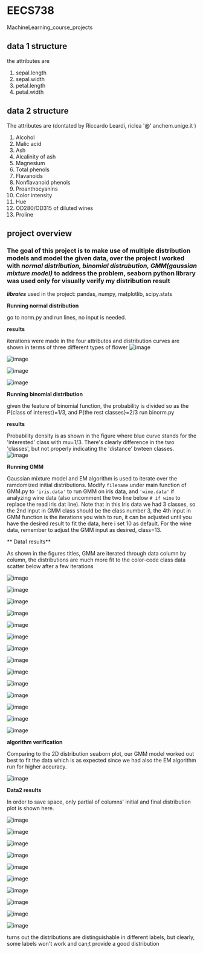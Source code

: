 # EECS738
MachineLearning_course_projects

## data 1 structure
the attributes are 
1) sepal.length
2) sepal.width
3) petal.length
4) petal.width

## data 2 structure
The attributes are (dontated by Riccardo Leardi, riclea '@' anchem.unige.it )
1) Alcohol
2) Malic acid
3) Ash
4) Alcalinity of ash
5) Magnesium
6) Total phenols
7) Flavanoids
8) Nonflavanoid phenols
9) Proanthocyanins
10) Color intensity
11) Hue
12) OD280/OD315 of diluted wines
13) Proline

## project overview
### The goal of this project is to make use of multiple distribution models and model the given data, over the project I worked with _normal distribution, binomial distrubution, GMM(gaussian mixture model)_ to address the problem, seaborn python library was used only for visually verify my distribution result
_**libraies**_ used in the project: pandas, numpy, matplotlib, scipy.stats 


**Running normal distribution** 

go to norm.py and run lines, no input is needed.

**results**

iterations were made in the four attributes and distribution curves are shown in terms of three different types of flower
![image](https://user-images.githubusercontent.com/42806161/109463884-5c8f2700-7a2b-11eb-85ef-568e73bd18f9.png)

![image](https://user-images.githubusercontent.com/42806161/109463900-64e76200-7a2b-11eb-97c6-65b9fcc72e37.png)

![image](https://user-images.githubusercontent.com/42806161/109463908-6ca70680-7a2b-11eb-91b7-bf02fdb4b623.png)

![image](https://user-images.githubusercontent.com/42806161/109463920-729ce780-7a2b-11eb-8c2a-af5184ef4f1f.png)


**Running binomial distribution**

given the feature of binomial function, the probability is divided so as the P{class of interest}=1/3, and P{the rest classes}=2/3
run binorm.py

**results**

Probability density is as shown in the figure where blue curve stands for the 'interested' class with mu=1/3. There's clearly difference in the two 'classes', but not properly indicating the 'distance' bwteen classes.  
![image](https://user-images.githubusercontent.com/42806161/109464932-189d2180-7a2d-11eb-896b-026bafbb7ad7.png)

**Running GMM**

Gaussian mixture model and EM algorithm is used to iterate over the ramdomized initial distributions. Modify `filename` under main function of GMM.py to `'iris.data'` to run GMM on iris data, and `'wine.data'` if analyzing wine data (also uncomment the two line below `# if wine` to replace the read iris dat line). Note that in this Iris data we had 3 classes, so the 2nd input in GMM class should be the class number 3, the 4th input in GMM function is the iterations you wish to run, it can be adjusted until you have the desired result to fit the data, here i set 10 as default. For the wine data, remember to adjust the GMM input as desired, class=13.

** Data1 results**

As shown in the figures titles, GMM are iterated through data column by column, the distributions are much more fit to the color-code class data scatter below after a few iterations 

![image](https://user-images.githubusercontent.com/42806161/109467632-189f2080-7a31-11eb-8df6-4ada37a337a2.png)

![image](https://user-images.githubusercontent.com/42806161/109467657-218ff200-7a31-11eb-8abc-da27e34d4743.png)

![image](https://user-images.githubusercontent.com/42806161/109467681-2c4a8700-7a31-11eb-9bf7-79b33cb49fd8.png)

![image](https://user-images.githubusercontent.com/42806161/109467713-37051c00-7a31-11eb-8192-5642405aecc1.png)

![image](https://user-images.githubusercontent.com/42806161/109467746-45533800-7a31-11eb-863f-85e3ea387e19.png)

![image](https://user-images.githubusercontent.com/42806161/109467772-4e440980-7a31-11eb-8c93-8e00aec81acd.png)

![image](https://user-images.githubusercontent.com/42806161/109467796-569c4480-7a31-11eb-8846-c475a6499dda.png)

![image](https://user-images.githubusercontent.com/42806161/109467881-73387c80-7a31-11eb-9dd4-8f870aee7025.png)

![image](https://user-images.githubusercontent.com/42806161/109467891-792e5d80-7a31-11eb-8707-6a42e4c40cdf.png)

![image](https://user-images.githubusercontent.com/42806161/109467911-7fbcd500-7a31-11eb-8e81-bb1ba4d5ad4b.png)

![image](https://user-images.githubusercontent.com/42806161/109467930-88151000-7a31-11eb-9bfe-0780be1d3a9e.png)

![image](https://user-images.githubusercontent.com/42806161/109467944-8e0af100-7a31-11eb-89b6-6ca3724dd899.png)

![image](https://user-images.githubusercontent.com/42806161/109467964-95ca9580-7a31-11eb-8cb7-94ef53cbe888.png)

![image](https://user-images.githubusercontent.com/42806161/109467988-9bc07680-7a31-11eb-9951-377945f48852.png)

**algorithm verification**

Comparing to the 2D distribution seaborn plot, our GMM model worked out best to fit the data which is as expected since we had also the EM algorithm run for higher accuracy.

![image](https://user-images.githubusercontent.com/42806161/109468768-b2b39880-7a32-11eb-940c-4d0abe0537ef.png)

**Data2 results**

In order to save space, only partial of columns' initial and final distribution plot is shown here.

![image](https://user-images.githubusercontent.com/42806161/109472656-04aaed00-7a38-11eb-8f56-0fe94575e622.png)

![image](https://user-images.githubusercontent.com/42806161/109476682-ccf27400-7a3c-11eb-93ce-3a602d3c33e9.png)

![image](https://user-images.githubusercontent.com/42806161/109476715-d380eb80-7a3c-11eb-8ae4-f5e7b3ab774c.png)

![image](https://user-images.githubusercontent.com/42806161/109476743-daa7f980-7a3c-11eb-92b2-396b54a0c346.png)

![image](https://user-images.githubusercontent.com/42806161/109476764-e1cf0780-7a3c-11eb-83c3-a5a5351ab300.png)

![image](https://user-images.githubusercontent.com/42806161/109476780-e7c4e880-7a3c-11eb-98bc-7d575dfe91b9.png)

![image](https://user-images.githubusercontent.com/42806161/109476826-f4494100-7a3c-11eb-872d-484688ebfa6a.png)

![image](https://user-images.githubusercontent.com/42806161/109476864-fd3a1280-7a3c-11eb-8cf6-710642e5f4ba.png)

![image](https://user-images.githubusercontent.com/42806161/109476903-05924d80-7a3d-11eb-956d-4b7f04f4c792.png)

![image](https://user-images.githubusercontent.com/42806161/109476922-0aef9800-7a3d-11eb-8b6b-a3253f306f63.png)

turns out the distributions are distinguishable in different labels, but clearly, some labels won't work and can;t provide a good distribution
